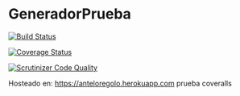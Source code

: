 # GeneradorPrueba
[![Build Status](https://travis-ci.org/antelor/GeneradorPrueba.svg?branch=master)](https://travis-ci.org/antelor/GeneradorPrueba)

[![Coverage Status](https://coveralls.io/repos/github/antelor/GeneradorPrueba/badge.svg?branch=master)](https://coveralls.io/github/antelor/GeneradorPrueba?branch=master)

[![Scrutinizer Code Quality](https://scrutinizer-ci.com/g/antelor/GeneradorPrueba/badges/quality-score.png?b=master)](https://scrutinizer-ci.com/g/antelor/GeneradorPrueba/?branch=master)

Hosteado en:
https://anteloregolo.herokuapp.com
prueba coveralls
